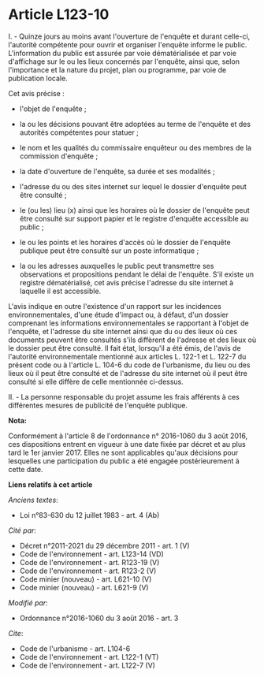 # Article L123-10

I. - Quinze jours au moins avant l'ouverture de l'enquête et durant celle-ci, l'autorité compétente pour ouvrir et organiser
l'enquête informe le public. L'information du public est assurée par voie dématérialisée et par voie d'affichage sur le ou
les lieux concernés par l'enquête, ainsi que, selon l'importance et la nature du projet, plan ou programme, par voie de
publication locale. 

Cet avis précise :

- l'objet de l'enquête ;

- la ou les décisions pouvant être adoptées au terme de l'enquête et des autorités compétentes pour statuer ;

- le nom et les qualités du commissaire enquêteur ou des membres de la commission d'enquête ;

- la date d'ouverture de l'enquête, sa durée et ses modalités ;

- l'adresse du ou des sites internet sur lequel le dossier d'enquête peut être consulté ;

- le (ou les) lieu (x) ainsi que les horaires où le dossier de l'enquête peut être consulté sur support papier et le registre
d'enquête accessible au public ;

- le ou les points et les horaires d'accès où le dossier de l'enquête publique peut être consulté sur un poste informatique ;

- la ou les adresses auxquelles le public peut transmettre ses observations et propositions pendant le délai de l'enquête.
S'il existe un registre dématérialisé, cet avis précise l'adresse du site internet à laquelle il est accessible. 

L'avis indique en outre l'existence d'un rapport sur les incidences environnementales, d'une étude d'impact ou, à défaut,
d'un dossier comprenant les informations environnementales se rapportant à l'objet de l'enquête, et l'adresse du site
internet ainsi que du ou des lieux où ces documents peuvent être consultés s'ils diffèrent de l'adresse et des lieux où le
dossier peut être consulté. Il fait état, lorsqu'il a été émis, de l'avis de l'autorité environnementale mentionné aux
articles L. 122-1 et L. 122-7 du présent code ou à l'article L. 104-6 du code de l'urbanisme, du lieu ou des lieux où il peut
être consulté et de l'adresse du site internet où il peut être consulté si elle diffère de celle mentionnée ci-dessus. 

II. - La personne responsable du projet assume les frais afférents à ces différentes mesures de publicité de l'enquête
publique.

**Nota:**

Conformément à l'article 8 de l'ordonnance n° 2016-1060 du 3 août 2016, ces dispositions entrent en vigueur à une date fixée
par décret et au plus tard le 1er janvier 2017. Elles ne sont applicables qu'aux décisions pour lesquelles une participation
du public a été engagée postérieurement à cette date.

**Liens relatifs à cet article**

_Anciens textes_:

  - Loi n°83-630 du 12 juillet 1983 - art. 4 (Ab)

_Cité par_:

  - Décret n°2011-2021 du 29 décembre 2011 - art. 1 (V)
  - Code de l'environnement - art. L123-14 (VD)
  - Code de l'environnement - art. R123-19 (V)
  - Code de l'environnement - art. R123-2 (V)
  - Code minier (nouveau) - art. L621-10 (V)
  - Code minier (nouveau) - art. L621-9 (V)

_Modifié par_:

  - Ordonnance n°2016-1060 du 3 août 2016 - art. 3

_Cite_:

  - Code de l'urbanisme - art. L104-6
  - Code de l'environnement - art. L122-1 (VT)
  - Code de l'environnement - art. L122-7 (V)
